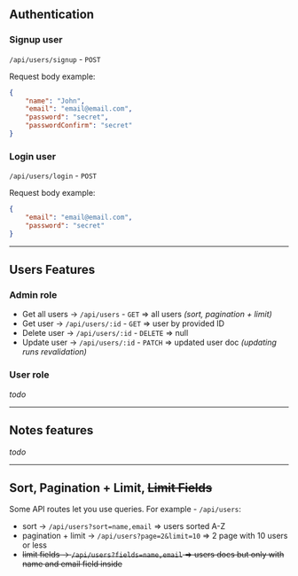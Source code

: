 ## Authentication

### Signup user
`/api/users/signup` - `POST`

Request body example:
```json
{
	"name": "John",
	"email": "email@email.com",
	"password": "secret",
	"passwordConfirm": "secret"
}
```

### Login user
`/api/users/login` - `POST`

Request body example:
```json
{
	"email": "email@email.com",
	"password": "secret"
}
```

---
## Users Features

### Admin role
- Get all users -> `/api/users` - `GET` => all users _(sort, pagination + limit)_
- Get user -> `/api/users/:id` - `GET` => user by provided ID
- Delete user -> `/api/users/:id` - `DELETE` => null
- Update user -> `/api/users/:id` - `PATCH` => updated user doc _(updating runs revalidation)_
### User role
_todo_
***
## Notes features
_todo_
***
## Sort, Pagination + Limit, ~~Limit Fields~~
Some API routes let you use queries. For example - `/api/users`:
- sort -> `/api/users?sort=name,email` => users sorted A-Z
- pagination + limit -> `/api/users?page=2&limit=10` => 2 page with 10 users or less
- ~~limit fields -> `/api/users?fields=name,email` => users docs but only with name and email field inside~~
